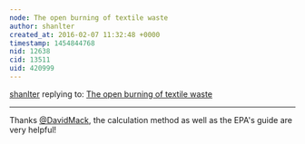 ```yaml
---
node: The open burning of textile waste
author: shanlter
created_at: 2016-02-07 11:32:48 +0000
timestamp: 1454844768
nid: 12638
cid: 13511
uid: 420999
---
```




[shanlter](../profile/shanlter) replying to: [The open burning of textile waste](../notes/shanlter/01-31-2016/the-open-burning-of-textile-waste)

----
Thanks [@DavidMack](/profile/DavidMack), the calculation method as well as the EPA's guide are very helpful!